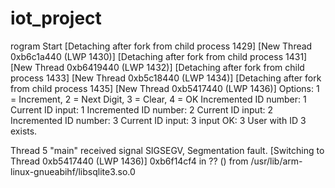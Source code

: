 # iot_project

rogram Start
[Detaching after fork from child process 1429]
[New Thread 0xb6c1a440 (LWP 1430)]
[Detaching after fork from child process 1431]
[New Thread 0xb6419440 (LWP 1432)]
[Detaching after fork from child process 1433]
[New Thread 0xb5c18440 (LWP 1434)]
[Detaching after fork from child process 1435]
[New Thread 0xb5417440 (LWP 1436)]
Options: 1 = Increment, 2 = Next Digit, 3 = Clear, 4 = OK
Incremented ID number: 1
Current ID input: 1
Incremented ID number: 2
Current ID input: 2
Incremented ID number: 3
Current ID input: 3
input OK: 3
User with ID 3 exists.

Thread 5 "main" received signal SIGSEGV, Segmentation fault.
[Switching to Thread 0xb5417440 (LWP 1436)]
0xb6f14cf4 in ?? () from /usr/lib/arm-linux-gnueabihf/libsqlite3.so.0
